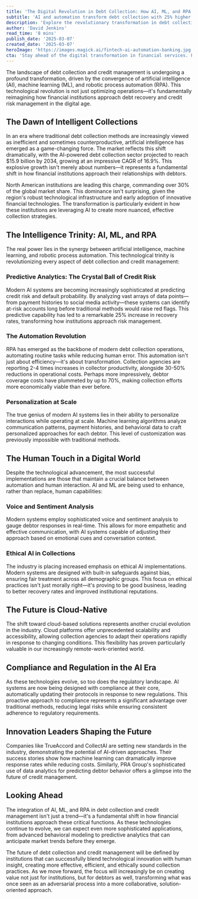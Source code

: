 ```yaml
---
title: 'The Digital Revolution in Debt Collection: How AI, ML, and RPA Are Reshaping Credit Management'
subtitle: 'AI and automation transform debt collection with 25% higher recovery rates'
description: 'Explore the revolutionary transformation in debt collection and credit management through AI, ML, and RPA technologies. Learn how predictive analytics, automation, and personalization are creating more efficient and ethical collection practices in the financial sector.'
author: 'David Jenkins'
read_time: '8 mins'
publish_date: '2025-03-07'
created_date: '2025-03-07'
heroImage: 'https://images.magick.ai/fintech-ai-automation-banking.jpg'
cta: 'Stay ahead of the digital transformation in financial services. Follow us on LinkedIn for the latest insights on AI, ML, and RPA in credit management.'
---
```


The landscape of debt collection and credit management is undergoing a profound transformation, driven by the convergence of artificial intelligence (AI), machine learning (ML), and robotic process automation (RPA). This technological revolution is not just optimizing operations—it's fundamentally reimagining how financial institutions approach debt recovery and credit risk management in the digital age.

## The Dawn of Intelligent Collections

In an era where traditional debt collection methods are increasingly viewed as inefficient and sometimes counterproductive, artificial intelligence has emerged as a game-changing force. The market reflects this shift dramatically, with the AI-powered debt collection sector projected to reach $15.9 billion by 2034, growing at an impressive CAGR of 16.9%. This explosive growth isn't merely about numbers—it represents a fundamental shift in how financial institutions approach their relationships with debtors.

North American institutions are leading this charge, commanding over 30% of the global market share. This dominance isn't surprising, given the region's robust technological infrastructure and early adoption of innovative financial technologies. The transformation is particularly evident in how these institutions are leveraging AI to create more nuanced, effective collection strategies.

## The Intelligence Trinity: AI, ML, and RPA

The real power lies in the synergy between artificial intelligence, machine learning, and robotic process automation. This technological trinity is revolutionizing every aspect of debt collection and credit management:

### Predictive Analytics: The Crystal Ball of Credit Risk

Modern AI systems are becoming increasingly sophisticated at predicting credit risk and default probability. By analyzing vast arrays of data points—from payment histories to social media activity—these systems can identify at-risk accounts long before traditional methods would raise red flags. This predictive capability has led to a remarkable 25% increase in recovery rates, transforming how institutions approach risk management.

### The Automation Revolution

RPA has emerged as the backbone of modern debt collection operations, automating routine tasks while reducing human error. This automation isn't just about efficiency—it's about transformation. Collection agencies are reporting 2-4 times increases in collector productivity, alongside 30-50% reductions in operational costs. Perhaps more impressively, debtor coverage costs have plummeted by up to 70%, making collection efforts more economically viable than ever before.

### Personalization at Scale

The true genius of modern AI systems lies in their ability to personalize interactions while operating at scale. Machine learning algorithms analyze communication patterns, payment histories, and behavioral data to craft personalized approaches for each debtor. This level of customization was previously impossible with traditional methods.

## The Human Touch in a Digital World

Despite the technological advancement, the most successful implementations are those that maintain a crucial balance between automation and human interaction. AI and ML are being used to enhance, rather than replace, human capabilities:

### Voice and Sentiment Analysis

Modern systems employ sophisticated voice and sentiment analysis to gauge debtor responses in real-time. This allows for more empathetic and effective communication, with AI systems capable of adjusting their approach based on emotional cues and conversation context.

### Ethical AI in Collections

The industry is placing increased emphasis on ethical AI implementations. Modern systems are designed with built-in safeguards against bias, ensuring fair treatment across all demographic groups. This focus on ethical practices isn't just morally right—it's proving to be good business, leading to better recovery rates and improved institutional reputations.

## The Future is Cloud-Native

The shift toward cloud-based solutions represents another crucial evolution in the industry. Cloud platforms offer unprecedented scalability and accessibility, allowing collection agencies to adapt their operations rapidly in response to changing conditions. This flexibility has proven particularly valuable in our increasingly remote-work-oriented world.

## Compliance and Regulation in the AI Era

As these technologies evolve, so too does the regulatory landscape. AI systems are now being designed with compliance at their core, automatically updating their protocols in response to new regulations. This proactive approach to compliance represents a significant advantage over traditional methods, reducing legal risks while ensuring consistent adherence to regulatory requirements.

## Innovation Leaders Shaping the Future

Companies like TrueAccord and CollectAI are setting new standards in the industry, demonstrating the potential of AI-driven approaches. Their success stories show how machine learning can dramatically improve response rates while reducing costs. Similarly, PRA Group's sophisticated use of data analytics for predicting debtor behavior offers a glimpse into the future of credit management.

## Looking Ahead

The integration of AI, ML, and RPA in debt collection and credit management isn't just a trend—it's a fundamental shift in how financial institutions approach these critical functions. As these technologies continue to evolve, we can expect even more sophisticated applications, from advanced behavioral modeling to predictive analytics that can anticipate market trends before they emerge.

The future of debt collection and credit management will be defined by institutions that can successfully blend technological innovation with human insight, creating more effective, efficient, and ethically sound collection practices. As we move forward, the focus will increasingly be on creating value not just for institutions, but for debtors as well, transforming what was once seen as an adversarial process into a more collaborative, solution-oriented approach.